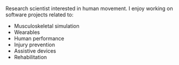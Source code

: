 Research scientist interested in human movement. I enjoy working on software projects related to:

- Musculoskeletal simulation
- Wearables
- Human performance
- Injury prevention
- Assistive devices
- Rehabilitation

